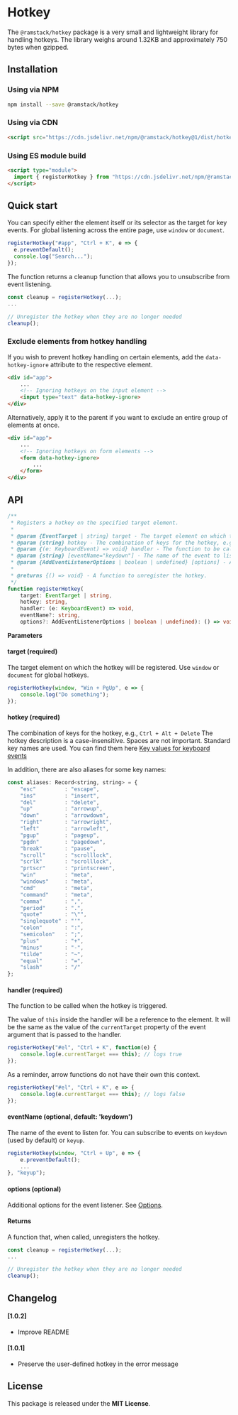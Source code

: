 # Hotkey

The `@ramstack/hotkey` package is a very small and lightweight library for handling hotkeys.
The library weighs around 1.32KB and approximately 750 bytes when gzipped.

## Installation

### Using via NPM
```sh
npm install --save @ramstack/hotkey
```

### Using via CDN
```html
<script src="https://cdn.jsdelivr.net/npm/@ramstack/hotkey@1/dist/hotkey.min.js"></script>
```

### Using ES module build

```html
<script type="module">
  import { registerHotkey } from "https://cdn.jsdelivr.net/npm/@ramstack/hotkey@1/dist/hotkey.esm.min.js";
</script>
```

## Quick start
You can specify either the element itself or its selector as the target for key events.
For global listening across the entire page, use `window` or `document`.

```js
registerHotkey("#app", "Ctrl + K", e => {
  e.preventDefault();
  console.log("Search...");
});
```
The function returns a cleanup function that allows you to unsubscribe from event listening.

```js
const cleanup = registerHotkey(...);
...

// Unregister the hotkey when they are no longer needed
cleanup();
```

### Exclude elements from hotkey handling

If you wish to prevent hotkey handling on certain elements, add the `data-hotkey-ignore` attribute
to the respective element.
```html
<div id="app">
    ...
    <!-- Ignoring hotkeys on the input element -->
    <input type="text" data-hotkey-ignore>
</div>
```

Alternatively, apply it to the parent if you want to exclude
an entire group of elements at once.
```html
<div id="app">
    ...
    <!-- Ignoring hotkeys on form elements -->
    <form data-hotkey-ignore>
        ...
    </form>
</div>
```

## API

```ts
/**
 * Registers a hotkey on the specified target element.
 *
 * @param {EventTarget | string} target - The target element on which the hotkey will be registered.
 * @param {string} hotkey - The combination of keys for the hotkey, e.g., "Ctrl+Alt+Delete".
 * @param {(e: KeyboardEvent) => void} handler - The function to be called when the hotkey is triggered.
 * @param {string} [eventName="keydown"] - The name of the event to listen for (default is "keydown").
 * @param {AddEventListenerOptions | boolean | undefined} [options] - Additional options for the event listener.
 *
 * @returns {() => void} - A function to unregister the hotkey.
 */
function registerHotkey(
    target: EventTarget | string,
    hotkey: string,
    handler: (e: KeyboardEvent) => void,
    eventName?: string,
    options?: AddEventListenerOptions | boolean | undefined): () => void;
```
**Parameters**

#### target (required)
The target element on which the hotkey will be registered. Use `window` or `document` for global hotkeys.
```js
registerHotkey(window, "Win + PgUp", e => {
    console.log("Do something");
});
```

#### hotkey (required)
The combination of keys for the hotkey, e.g., `Ctrl + Alt + Delete`
The hotkey description is a case-insensitive. Spaces are not important. Standard key names are used.
You can find them here [Key values for keyboard events](https://developer.mozilla.org/en-US/docs/Web/API/UI_Events/Keyboard_event_key_values)

In addition, there are also aliases for some key names:

```js
const aliases: Record<string, string> = {
    "esc"         : "escape",
    "ins"         : "insert",
    "del"         : "delete",
    "up"          : "arrowup",
    "down"        : "arrowdown",
    "right"       : "arrowright",
    "left"        : "arrowleft",
    "pgup"        : "pageup",
    "pgdn"        : "pagedown",
    "break"       : "pause",
    "scroll"      : "scrolllock",
    "scrlk"       : "scrolllock",
    "prtscr"      : "printscreen",
    "win"         : "meta",
    "windows"     : "meta",
    "cmd"         : "meta",
    "command"     : "meta",
    "comma"       : ",",
    "period"      : ".",
    "quote"       : "\"",
    "singlequote" : "'",
    "colon"       : ":",
    "semicolon"   : ";",
    "plus"        : "+",
    "minus"       : "-",
    "tilde"       : "~",
    "equal"       : "=",
    "slash"       : "/"
};
```

#### handler (required)
The function to be called when the hotkey is triggered.

The value of `this` inside the handler will be a reference to the element.
It will be the same as the value of the `currentTarget` property of the event argument that is passed to the handler.

```js
registerHotkey("#el", "Ctrl + K", function(e) {
    console.log(e.currentTarget === this); // logs true
});
```
As a reminder, arrow functions do not have their own this context.
```js
registerHotkey("#el", "Ctrl + K", e => {
    console.log(e.currentTarget === this); // logs false
});
```

#### eventName (optional, default: 'keydown')
The name of the event to listen for.
You can subscribe to events on `keydown` (used by default) or `keyup`.

```js
registerHotkey(window, "Ctrl + Up", e => {
    e.preventDefault();
    ...
}, "keyup");
```

#### options (optional)
Additional options for the event listener. See [Options](https://developer.mozilla.org/en-US/docs/Web/API/EventTarget/addEventListener#options).

#### Returns
A function that, when called, unregisters the hotkey.

```js
const cleanup = registerHotkey(...);
...

// Unregister the hotkey when they are no longer needed
cleanup();
```

## Changelog
#### [1.0.2]
- Improve README

#### [1.0.1]
- Preserve the user-defined hotkey in the error message


## License
This package is released under the **MIT License**.
